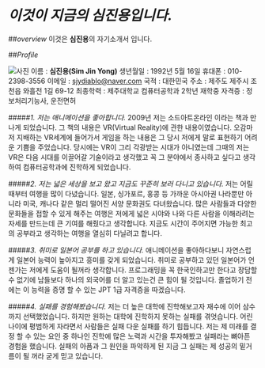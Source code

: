 # *이것이 지금의 심진용입니다.*
##*overview*
이것은 **심진용**의 자기소개서 입니다.

##*Profile*

![사진](C:\study\opensource-class\github-2016/사진.jpg)
이름 : **심진용(Sim Jin Yong)**
생년월일 : 1992년 5월 16일
휴대폰 : 010-2398-3556
이메일 : sjydiablo@naver.com
국적 : 대한민국
주소 : 제주도 제주시 조천읍 와흘전 1길 69-12
최종학력 : 제주대학교 컴퓨터공학과 2학년 재학중
자격증 : 정보처리기능사, 운전면허

#####*1. 저는 애니메이션을 좋아합니다.*
2009년 저는 소드아트온라인 이라는 책과 만나게 되었습니다. 그 책의 내용은 VR(Virtual Reality)에 관한 내용이였습니다. 오감마저 지배하는 VR세계에 들어가서 게임을 하는 내용은 그 당시 저에게 말로 표현하기 어려운 기쁨을 주었습니다. 당시에는 VR이 그리 각광받는 시대가 아니였는데 그때의 저는 VR은 다음 시대를 이끌어갈 기술이라고 생각했고 꼭 그 분야에서 종사하고 싶다고 생각하여 컴퓨터공학과에 진학하게 되었습니다.

#####*2. 저는 넓은 세상을 보고 왔고 지금도 꾸준히 보러 다니고 있습니다.*
 저는 어릴 때부터 여행을 많이 다녔습니다. 일본, 싱가포르, 홍콩 등 가까운 아시아권 나라뿐만 아니라 미국, 캐나다 같은 멀리 떨어진 서양 문화권도 다녀왔습니다. 많은 사람들과 다양한 문화들을 접할 수 있게 해주는 여행은 저에게 넓은 시야와 나와 다른 사람을 이해라려는 자세를 만드는데 큰 기여를 해줬다고 생각합니다. 지금도 시간이 주어지면 가능한 최고의 공부라고 생각하는 여행을 열심히 다닐려고 합니다.

#####*3. 취미로 일본어 공부를 하고 있습니다.*
 애니메이션을 좋아하다보니 자연스럽게 일본어 능력이 높아지고 흥미를 갖게 되었습니다. 취미로 공부하고 있던 일본어가 언젠가는 저에게 도움이 될꺼라 생각합니다. 프로그래밍을 꼭 한국인하고만 한다고 장담할 수 없기에 남들보다 하나의 외국어를 더 알고 있는건 큰 힘이 될 것입니다. 졸업하기 전에는 이 능력을 증명 할 수 있는 JPT 1급 자격증을 따겠습니다.

#####*4. 실패를 경험해봤습니다.*
 저는 더 높은 대학에 진학해보고자 재수에 이어 삼수까지 선택했었습니다. 하지만 원하는 대학에 진학하지 못하는 실패를 겪엇습니다. 어린나이에 평범하게 자라면서 사람들은 실패 다운 실패를 하기 힘듭니다. 저는 제 미래를 결정 할 수 있는 요인 중 하나인 진학에 많은 노력과 시간을 투자해봤고 실패라는 뼈아픈 경험을 했습니다. 실패의 아픔과 그 원인을 파악하게 된 지금 그 실패는 제 성공의 밑거름이 될 꺼라 굳게 믿고 있습니다.


